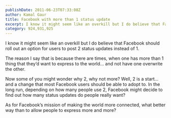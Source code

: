 ```yaml
---
publishDate: 2011-06-23T07:33:08Z
author: Kamal Gaur
title: Facebook with more than 1 status update 
excerpt: I know it might seem like an overkill but I do believe that Facebook should roll out an option for users to post 2 status… 
category: 924,931,925
---
```


I know it might seem like an overkill but I do believe that Facebook should roll out an option for users to post 2 status updates instead of 1.

The reason I say that is because there are times, when one has more than 1 thing that they’d want to express to the world… and not have one overwrite the other.

Now some of you might wonder why 2, why not more? Well, 2 is a start… and a change that most Facebook users should be able to adopt to. In the long run, depending on how many people use 2, Facebook might decide to find out how many status updates do people really want?

As for Facebook’s mission of making the world more connected, what better way than to allow people to express more and more?